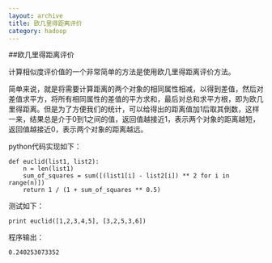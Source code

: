 ```yaml
---
layout: archive
title: 欧几里得距离评价
category: hadoop
---
```


##欧几里得距离评价

计算相似度评价值的一个非常简单的方法是使用欧几里得距离评价方法。

简单来说，就是将需要计算距离的两个对象的相同属性相减，以得到差值，然后对差值求平方，将所有相同属性的差值的平方求和，最后对总和求平方根，即为欧几里得距离。但是为了方便我们的统计，可以给得出的距离值加1后取其倒数，这样一来，结果总是介于0到1之间的值，返回值越接近1，表示两个对象的距离越短，返回值越接近0，表示两个对象的距离越远。

python代码实现如下：

	def euclid(list1, list2):
	    n = len(list1)
	    sum_of_squares = sum([(list1[i] - list2[i]) ** 2 for i in range(n)])
	    return 1 / (1 + sum_of_squares ** 0.5)

测试如下：

	print euclid([1,2,3,4,5], [3,2,5,3,6])

程序输出：

	0.240253073352